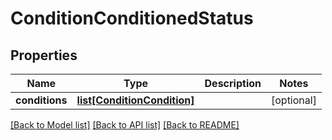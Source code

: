 # ConditionConditionedStatus

## Properties
Name | Type | Description | Notes
------------ | ------------- | ------------- | -------------
**conditions** | [**list[ConditionCondition]**](ConditionCondition.md) |  | [optional] 

[[Back to Model list]](../vela-client/README.md#documentation-for-models) [[Back to API list]](../vela-client/README.md#documentation-for-api-endpoints) [[Back to README]](../vela-client/README.md)

